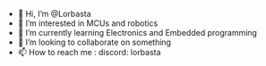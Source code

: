 - 👋 Hi, I’m @Lorbasta
- 👀 I’m interested in MCUs and robotics
- 🌱 I’m currently learning Electronics and Embedded programming
- 💞️ I’m looking to collaborate on something
- 📫 How to reach me : discord: lorbasta

<!---
pastadozembow/pastadozembow is a ✨ special ✨ repository because its `README.md` (this file) appears on your GitHub profile.
You can click the Preview link to take a look at your changes.
--->
